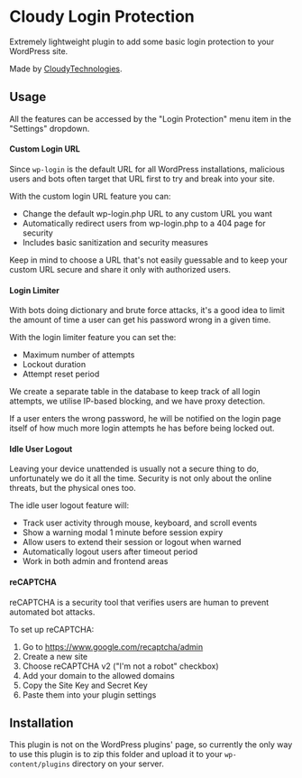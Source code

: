 # Cloudy Login Protection

Extremely lightweight plugin to add some basic login protection to your WordPress site.

Made by [CloudyTechnologies](https://cloudytechnologies.mk/).

## Usage
All the features can be accessed by the "Login Protection" menu item in the "Settings" dropdown.

#### Custom Login URL
Since `wp-login` is the default URL for all WordPress installations, malicious users and bots often target that URL first to try and break into your site.

With the custom login URL feature you can:
- Change the default wp-login.php URL to any custom URL you want
- Automatically redirect users from wp-login.php to a 404 page for security
- Includes basic sanitization and security measures

Keep in mind to choose a URL that's not easily guessable and to keep your custom URL secure and share it only with authorized users.

#### Login Limiter
With bots doing dictionary and brute force attacks, it's a good idea to limit the amount of time a user can get his password wrong in a given time.

With the login limiter feature you can set the:
- Maximum number of attempts
- Lockout duration
- Attempt reset period

We create a separate table in the database to keep track of all login attempts, we utilise IP-based blocking, and we have proxy detection.

If a user enters the wrong password, he will be notified on the login page itself of how much more login attempts he has before being locked out.

#### Idle User Logout
Leaving your device unattended is usually not a secure thing to do, unfortunately we do it all the time. Security is not only about the online threats, but the physical ones too.

The idle user logout feature will:
- Track user activity through mouse, keyboard, and scroll events
- Show a warning modal 1 minute before session expiry
- Allow users to extend their session or logout when warned
- Automatically logout users after timeout period
- Work in both admin and frontend areas


#### reCAPTCHA
reCAPTCHA is a security tool that verifies users are human to prevent automated bot attacks.

To set up reCAPTCHA:

1. Go to https://www.google.com/recaptcha/admin
2. Create a new site
3. Choose reCAPTCHA v2 ("I'm not a robot" checkbox)
4. Add your domain to the allowed domains
5. Copy the Site Key and Secret Key
6. Paste them into your plugin settings

## Installation
This plugin is not on the WordPress plugins' page, 
so currently the only way to use this plugin is to zip this folder and upload it to your 
`wp-content/plugins` directory on your server.
